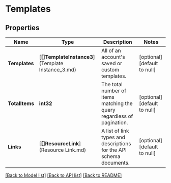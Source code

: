 # Templates

## Properties
Name | Type | Description | Notes
------------ | ------------- | ------------- | -------------
**Templates** | [**[]TemplateInstance3**](Template Instance_3.md) | All of an account&#x27;s saved or custom templates. | [optional] [default to null]
**TotalItems** | **int32** | The total number of items matching the query regardless of pagination. | [optional] [default to null]
**Links** | [**[]ResourceLink**](Resource Link.md) | A list of link types and descriptions for the API schema documents. | [optional] [default to null]

[[Back to Model list]](../README.md#documentation-for-models) [[Back to API list]](../README.md#documentation-for-api-endpoints) [[Back to README]](../README.md)

